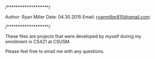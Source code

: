 /*******************/

Author: Ryan Miller Date: 04.30.2015 Email: ryanmiller810@gmail.com

/*******************/

These files are projects that were developed by myself during my enrollment in CS421 at CSUSM.

Please feel free to email me with any questions.
